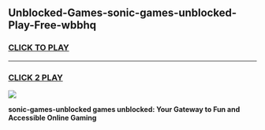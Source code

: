 
## Unblocked-Games-sonic-games-unblocked-Play-Free-wbbhq
<h3>
<a href="https://premium76.site?title=sonic-games-unblocked&ref=15A">CLICK TO PLAY</a></h3>
<hr>

<h3>
<a href="https://premium76.site?title=sonic-games-unblocked&ref=15A">CLICK 2 PLAY</a>
  
</h3>

<a href="https://premium76.site?title=sonic-games-unblocked&ref=15A"><img src="https://clearcache.store/games.png"></a>


**sonic-games-unblocked games unblocked: Your Gateway to Fun and Accessible Online Gaming**
